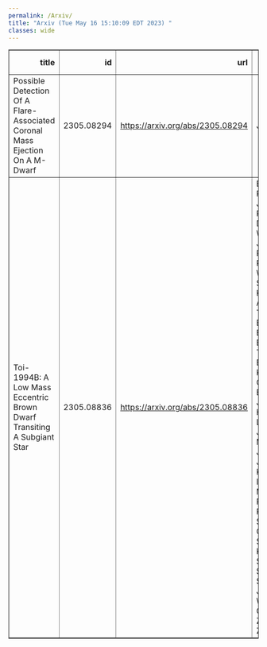 ```yaml
---
permalink: /Arxiv/
title: "Arxiv (Tue May 16 15:10:09 EDT 2023) "
classes: wide
---
```

<table border="1" class="dataframe">
  <thead>
    <tr style="text-align: right;">
      <th>title</th>
      <th>id</th>
      <th>url</th>
      <th>authors</th>
      <th>Local Authors</th>
    </tr>
  </thead>
  <tbody>
    <tr>
      <td>Possible Detection Of A Flare-Associated Coronal Mass Ejection On A   M-Dwarf</td>
      <td>2305.08294</td>
      <td><a href="https://arxiv.org/abs/2305.08294" target="_blank">https://arxiv.org/abs/2305.08294</a></td>
      <td>J. Wang</td>
      <td>Ji Wang</td>
    </tr>
    <tr>
      <td>Toi-1994B: A Low Mass Eccentric Brown Dwarf Transiting A Subgiant Star</td>
      <td>2305.08836</td>
      <td><a href="https://arxiv.org/abs/2305.08836" target="_blank">https://arxiv.org/abs/2305.08836</a></td>
      <td>Emma Page, Joshua Pepper, Duncan Wright, Joseph E. Rodriguez, Robert A. Wittenmyer, Stephen R. Kane, Brett Addison, Timothy Bedding, Brendan P. Bowler, Thomas Barclay, Karen A. Collins, Phil Evans, Jonathan Horner, Eric L. N. Jensen, Marshall C. Johnson, John Kielkopf, Ismael Mireles, Peter Plavchan, Samuel N. Quinn, S. Seager, Keivan G. Stassun, Stephanie Striegel, Joshua N. Winn, George Zhou, Carl Ziegler</td>
      <td>Marshall Johnson</td>
    </tr>
  </tbody>
</table>